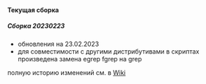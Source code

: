 #### Текущая сборка
##### Сборка 20230223
* обновления на 23.02.2023
* для совместимости с другими дистрибутивами в скриптах произведена замена egrep fgrep на grep

полную историю изменений см. в [Wiki](https://github.com/magos-linux/magos-linux/wiki/История)
